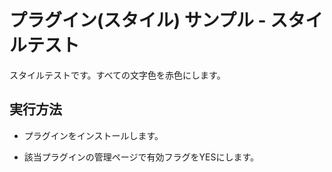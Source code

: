 # プラグイン(スタイル) サンプル - スタイルテスト
スタイルテストです。すべての文字色を赤色にします。

## 実行方法
- プラグインをインストールします。

- 該当プラグインの管理ページで有効フラグをYESにします。
